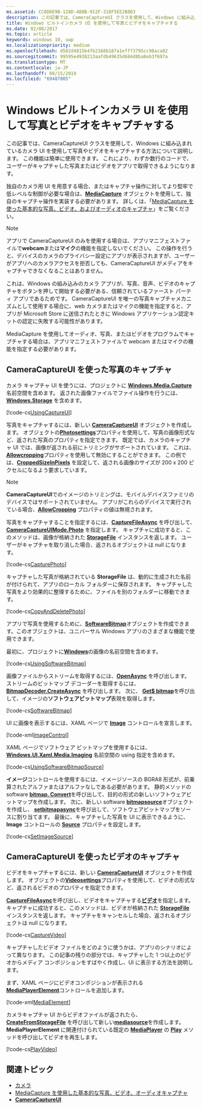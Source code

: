 ```yaml
---
ms.assetid: CC0D6E9B-128D-488B-912F-318F5EE2B8D3
description: この記事では、CameraCaptureUI クラスを使用して、Windows に組み込まれているカメラ UI を使用して写真やビデオをキャプチャする方法について説明します。
title: Windows ビルトインカメラ UI を使用して写真とビデオをキャプチャする
ms.date: 02/08/2017
ms.topic: article
keywords: windows 10, uwp
ms.localizationpriority: medium
ms.openlocfilehash: d582d4815b4fb2168b187a1efff3795cc98aca02
ms.sourcegitcommit: 99595e4938213aafdb49635d684d8ba8eb3f697a
ms.translationtype: MT
ms.contentlocale: ja-JP
ms.lasthandoff: 08/15/2019
ms.locfileid: "69487805"
---
```

# <a name="capture-photos-and-video-with-the-windows-built-in-camera-ui"></a>Windows ビルトインカメラ UI を使用して写真とビデオをキャプチャする



この記事では、CameraCaptureUI クラスを使用して、Windows に組み込まれているカメラ UI を使用して写真やビデオをキャプチャする方法について説明します。 この機能は簡単に使用できます。 これにより、わずか数行のコードで、ユーザーがキャプチャした写真またはビデオをアプリで取得できるようになります。

独自のカメラ用 UI を用意する場合、またはキャプチャ操作に対してより堅牢で低レベルな制御が必要な場合は、[**MediaCapture**](https://docs.microsoft.com/uwp/api/Windows.Media.Capture.MediaCapture) オブジェクトを使用して、独自のキャプチャ操作を実装する必要があります。 詳しくは、「[MediaCapture を使った基本的な写真、ビデオ、およびオーディオのキャプチャ](basic-photo-video-and-audio-capture-with-MediaCapture.md)」をご覧ください。

> [!NOTE]
> アプリで CameraCaptureUI のみを使用する場合は、アプリマニフェストファイルで**webcam**または**マイク**の機能を指定しないでください。 この操作を行うと、デバイスのカメラのプライバシー設定にアプリが表示されますが、ユーザーがアプリへのカメラアクセスを拒否しても、CameraCaptureUI がメディアをキャプチャできなくなることはありません。 <p>これは、Windows の組み込みのカメラ アプリが、写真、音声、ビデオのキャプチャをボタンを押して開始する必要がある、信頼されているファースト パーティ アプリであるためです。 CameraCaptureUI を唯一の写真キャプチャメカニズムとして使用する場合に、web カメラまたはマイクの機能を指定すると、アプリが Microsoft Store に送信されたときに Windows アプリケーション認定キットの認定に失敗する可能性があります。<p>
MediaCapture を使用してオーディオ、写真、またはビデオをプログラムでキャプチャする場合は、アプリマニフェストファイルで webcam またはマイクの機能を指定する必要があります。

## <a name="capture-a-photo-with-cameracaptureui"></a>CameraCaptureUI を使った写真のキャプチャ

カメラ キャプチャ UI を使うには、プロジェクトに [**Windows.Media.Capture**](https://docs.microsoft.com/uwp/api/Windows.Media.Capture) 名前空間を含めます。 返された画像ファイルでファイル操作を行うには、[**Windows.Storage**](https://docs.microsoft.com/uwp/api/Windows.Storage) を含めます。

[!code-cs[UsingCaptureUI](./code/CameraCaptureUIWin10/cs/MainPage.xaml.cs#SnippetUsingCaptureUI)]

写真をキャプチャするには、新しい [**CameraCaptureUI**](https://docs.microsoft.com/uwp/api/Windows.Media.Capture.CameraCaptureUI) オブジェクトを作成します。 オブジェクトの[**Photosettings**](https://docs.microsoft.com/uwp/api/windows.media.capture.cameracaptureui.photosettings)プロパティを使用して、写真の画像形式など、返された写真のプロパティを指定できます。 既定では、カメラのキャプチャ UI では、画像が返される前にトリミングがサポートされています。 これは、 [**Allowcropping**](https://docs.microsoft.com/uwp/api/windows.media.capture.cameracaptureuiphotocapturesettings.allowcropping)プロパティを使用して無効にすることができます。 この例では、[**CroppedSizeInPixels**](https://docs.microsoft.com/uwp/api/windows.media.capture.cameracaptureuiphotocapturesettings.croppedsizeinpixels) を設定して、返される画像のサイズが 200 x 200 ピクセルになるよう要求しています。

> [!NOTE]
> **CameraCaptureUI**でのイメージのトリミングは、モバイルデバイスファミリのデバイスではサポートされていません。 アプリがこれらのデバイスで実行されている場合、[**AllowCropping**](https://docs.microsoft.com/uwp/api/windows.media.capture.cameracaptureuiphotocapturesettings.allowcropping) プロパティの値は無視されます。

写真をキャプチャすることを指定するには、[**CaptureFileAsync**](https://docs.microsoft.com/uwp/api/windows.media.capture.cameracaptureui.capturefileasync) を呼び出して、[**CameraCaptureUIMode.Photo**](https://docs.microsoft.com/uwp/api/Windows.Media.Capture.CameraCaptureUIMode) を指定します。 キャプチャに成功すると、このメソッドは、画像が格納された [**StorageFile**](https://docs.microsoft.com/uwp/api/Windows.Storage.StorageFile) インスタンスを返します。 ユーザーがキャプチャを取り消した場合、返されるオブジェクトは null になります。

[!code-cs[CapturePhoto](./code/CameraCaptureUIWin10/cs/MainPage.xaml.cs#SnippetCapturePhoto)]

キャプチャした写真が格納されている **StorageFile** は、動的に生成された名前が付けられて、アプリのローカル フォルダーに保存されます。 キャプチャした写真をより効果的に整理するために、ファイルを別のフォルダーに移動できます。

[!code-cs[CopyAndDeletePhoto](./code/CameraCaptureUIWin10/cs/MainPage.xaml.cs#SnippetCopyAndDeletePhoto)]

アプリで写真を使用するために、[**SoftwareBitmap**](https://docs.microsoft.com/uwp/api/Windows.Graphics.Imaging.SoftwareBitmap)オブジェクトを作成できます。このオブジェクトは、ユニバーサル Windows アプリのさまざまな機能で使用できます。

最初に、プロジェクトに[**Windows**](https://docs.microsoft.com/uwp/api/Windows.Graphics.Imaging)の画像の名前空間を含めます。

[!code-cs[UsingSoftwareBitmap](./code/CameraCaptureUIWin10/cs/MainPage.xaml.cs#SnippetUsingSoftwareBitmap)]

画像ファイルからストリームを取得するには、[**OpenAsync**](https://docs.microsoft.com/uwp/api/windows.storage.istoragefile.openasync) を呼び出します。 ストリームのビットマップ デコーダーを取得するには、[**BitmapDecoder.CreateAsync**](https://docs.microsoft.com/uwp/api/windows.graphics.imaging.bitmapdecoder.createasync) を呼び出します。 次に、 [**Get$ bitmap**](https://docs.microsoft.com/uwp/api/windows.graphics.imaging.bitmapdecoder.getsoftwarebitmapasync)を呼び出して、イメージの**ソフトウェアビットマップ**表現を取得します。

[!code-cs[SoftwareBitmap](./code/CameraCaptureUIWin10/cs/MainPage.xaml.cs#SnippetSoftwareBitmap)]

UI に画像を表示するには、XAML ページで [**Image**](https://docs.microsoft.com/uwp/api/Windows.UI.Xaml.Controls.Image) コントロールを宣言します。

[!code-xml[ImageControl](./code/CameraCaptureUIWin10/cs/MainPage.xaml#SnippetImageControl)]

XAML ページでソフトウェア ビットマップを使用するには、[**Windows.UI.Xaml.Media.Imaging**](https://docs.microsoft.com/uwp/api/Windows.UI.Xaml.Media.Imaging) 名前空間の using 指定を含めます。

[!code-cs[UsingSoftwareBitmapSource](./code/CameraCaptureUIWin10/cs/MainPage.xaml.cs#SnippetUsingSoftwareBitmapSource)]

**イメージ**コントロールを使用するには、イメージソースの BGRA8 形式が、前乗算されたアルファまたはアルファなしである必要があります。 静的メソッドの software [**bitmap. Convert**](/uwp/api/windows.graphics.imaging.softwarebitmap.convert)を呼び出して、目的の形式の新しいソフトウェアビットマップを作成します。 次に、新しい software [**bitmapsource**](https://docs.microsoft.com/uwp/api/Windows.UI.Xaml.Media.Imaging.SoftwareBitmapSource)オブジェクトを作成し、 [**setbitmapasync**](https://docs.microsoft.com/uwp/api/windows.ui.xaml.media.imaging.softwarebitmapsource.setbitmapasync)を呼び出して、ソフトウェアビットマップをソースに割り当てます。 最後に、キャプチャした写真を UI に表示できるように、**Image** コントロールの [**Source**](https://docs.microsoft.com/uwp/api/windows.ui.xaml.controls.image.source) プロパティを設定します。

[!code-cs[SetImageSource](./code/CameraCaptureUIWin10/cs/MainPage.xaml.cs#SnippetSetImageSource)]

## <a name="capture-a-video-with-cameracaptureui"></a>CameraCaptureUI を使ったビデオのキャプチャ

ビデオをキャプチャするには、新しい [**CameraCaptureUI**](https://docs.microsoft.com/uwp/api/Windows.Media.Capture.CameraCaptureUI) オブジェクトを作成します。 オブジェクトの[**Videosettings**](https://docs.microsoft.com/uwp/api/windows.media.capture.cameracaptureui.videosettings)プロパティを使用して、ビデオの形式など、返されるビデオのプロパティを指定できます。

[**CaptureFileAsync**](https://docs.microsoft.com/uwp/api/windows.media.capture.cameracaptureui.capturefileasync)を呼び出し、ビデオをキャプチャする[**ビデオ**](https://docs.microsoft.com/uwp/api/windows.media.capture.cameracaptureui.videosettings)を指定します。 キャプチャに成功すると、このメソッドは、ビデオが格納された [**StorageFile**](https://docs.microsoft.com/uwp/api/Windows.Storage.StorageFile) インスタンスを返します。 キャプチャをキャンセルした場合、返されるオブジェクトは null になります。

[!code-cs[CaptureVideo](./code/CameraCaptureUIWin10/cs/MainPage.xaml.cs#SnippetCaptureVideo)]

キャプチャしたビデオ ファイルをどのように使うかは、アプリのシナリオによって異なります。 この記事の残りの部分では、キャプチャした 1 つ以上のビデオからメディア コンポジションをすばやく作成し、UI に表示する方法を説明します。

まず、XAML ページにビデオコンポジションが表示される[**MediaPlayerElement**](https://docs.microsoft.com/uwp/api/Windows.UI.Xaml.Controls.MediaPlayerElement)コントロールを追加します。

[!code-xml[MediaElement](./code/CameraCaptureUIWin10/cs/MainPage.xaml#SnippetMediaElement)]


カメラキャプチャ UI からビデオファイルが返されたら、 **[CreateFromStorageFile](https://docs.microsoft.com/uwp/api/windows.media.core.mediasource.createfromstoragefile)** を呼び出して新しい[**mediasource**](https://docs.microsoft.com/uwp/api/windows.media.core.mediasource)を作成します。 **MediaPlayerElement** に関連付けられている既定の **[MediaPlayer](https://docs.microsoft.com/uwp/api/windows.media.playback.mediaplayer)** の **[Play](https://docs.microsoft.com/uwp/api/windows.media.playback.mediaplayer.Play)** メソッドを呼び出してビデオを再生します。

[!code-cs[PlayVideo](./code/CameraCaptureUIWin10/cs/MainPage.xaml.cs#SnippetPlayVideo)]
 

## <a name="related-topics"></a>関連トピック

* [カメラ](camera.md)
* [MediaCapture を使用した基本的な写真、ビデオ、オーディオキャプチャ](basic-photo-video-and-audio-capture-with-MediaCapture.md)
* [**CameraCaptureUI**](https://docs.microsoft.com/uwp/api/Windows.Media.Capture.CameraCaptureUI) 
 

 




